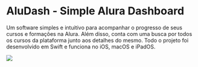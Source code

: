 # AluDash - Simple Alura Dashboard

Um software simples e intuitivo para acompanhar o progresso de seus cursos e formações na Alura. Além disso, conta com uma busca por todos os cursos da plataforma junto aos detalhes do mesmo. Todo o projeto foi desenvolvido em Swift e funciona no iOS, macOS e iPadOS.

![](https://media-exp1.licdn.com/dms/image/C4D12AQFWzc0ad1dEpw/article-cover_image-shrink_720_1280/0/1625947244242?e=1632355200&v=beta&t=fdfQQGLR-GrDs_tvWWkMikrkPRX8t2kZv2nWtF1E2pY)
